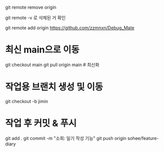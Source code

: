 git remote remove origin

git remote -v 
로 삭제된 거 확인

git remote add origin https://github.com/zzmnxn/Debug_Mate

# 최신 main으로 이동
git checkout main
git pull origin main  # 최신화

# 작업용 브랜치 생성 및 이동
git checkout -b jimin


#  작업 후 커밋 & 푸시
git add .
git commit -m "소희: 일기 작성 기능"
git push origin sohee/feature-diary
